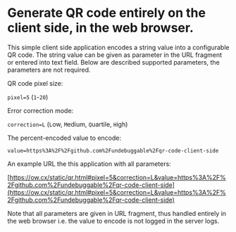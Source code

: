 Generate QR code entirely on the client side, in the web browser.
===============================================

This simple client side application encodes a string value into a configurable QR code. The string value can be given as parameter in the URL fragment or entered into text field. Below are described supported parameters, the parameters are not required.

QR code pixel size:

`pixel=5` (`1`-`20`)

Error correction mode:

`correction=L` (`L`ow, `M`edium, `Q`uartile, `H`igh)

The percent-encoded value to encode:

`value=https%3A%2F%2Fgithub.com%2Fundebuggable%2Fqr-code-client-side`

An example URL the this application with all parameters:

[https://ow.cx/static/qr.html#pixel=5&correction=L&value=https%3A%2F%2Fgithub.com%2Fundebuggable%2Fqr-code-client-side](https://ow.cx/static/qr.html#pixel=5&correction=L&value=https%3A%2F%2Fgithub.com%2Fundebuggable%2Fqr-code-client-side)

Note that all parameters are given in URL fragment, thus handled entirely in the web browser i.e. the value to encode is not logged in the server logs.

